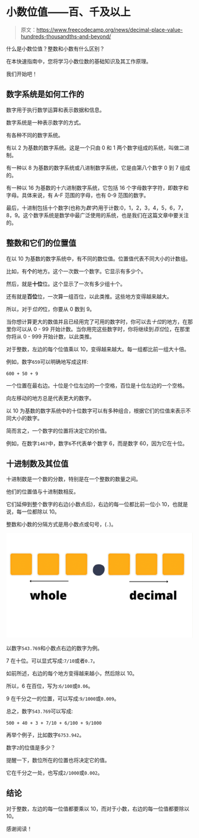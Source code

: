 # 小数位值——百、千及以上

> 原文：<https://www.freecodecamp.org/news/decimal-place-value-hundreds-thousandths-and-beyond/>

什么是小数位值？整数和小数有什么区别？

在本快速指南中，您将学习小数位数的基础知识及其工作原理。

我们开始吧！

## 数字系统是如何工作的

数字用于执行数学运算和表示数据和信息。

数字系统是一种表示数字的方式。

有各种不同的数字系统。

有以 2 为基数的数字系统。这是一个只由 0 和 1 两个数字组成的系统，叫做二进制。

有一种以 8 为基数的数字系统或八进制数字系统，它是由第八个数字 0 到 7 组成的。

有一种以 16 为基数的十六进制数字系统，它包括 16 个字母数字字符，即数字和字母。具体来说，有 A-F 范围的字母，也有 0-9 范围的数字。

最后，十进制包括十个数字(也称为*数字*)用于计数:0，1，2，3，4，5，6，7，8，9。这个数字系统是数学中最广泛使用的系统，也是我们在这篇文章中要关注的。

## 整数和它们的位置值

在以 10 为基数的数字系统中，有不同的数位值。位置值代表不同大小的计数组。

比如，有**个**的地方。这个一次数一个数字。它显示有多少个。

然后，就是**十位**位。这个显示了一次有多少组十个。

还有就是**百位**位，一次算一组百位，以此类推。这些地方变得越来越大。

所以，对于*位的*位，你要从 0 数到 9。

当你想计算更大的数值并且已经用完了可用的数字时，你可以去*十位*的地方，在那里你可以从 0 - 99 开始计数。当你用完这些数字时，你将继续到*百位*位，在那里你将从 0 - 999 开始计数，以此类推。

对于整数，左边的每个位值乘以 10，变得越来越大。每一组都比前一组大十倍。

例如，数字`659`可以明确地写成这样:

```
600 + 50 + 9 
```

一个位置在最右边。十位是个位左边的一个空格，百位是十位左边的一个空格。

向左移动的地方总是代表更大的数字。

以 10 为基数的数字系统中的十位数字可以有多种组合，根据它们的位值来表示不同大小的数字。

简而言之，一个数字的位置将决定它的价值。

例如，在数字`1467`中，数字`6`不代表单个数字 6，而是数字 60，因为它在十位。

## 十进制数及其位值

十进制数是一个数的分数，特别是在一个整数的数量之间。

他们的位置值与十进制数相反。

它们延伸到整个数字的右边(小数点后)，右边的每一位都比前一位小 10，也就是说，每一位都除以 10。

整数和小数的分隔方式是用小数点或句号，(`.`)。

![Screenshot-2021-10-28-at-5.57.11-PM](img/cc197acca9a4d205f13552c4e414ec19.png)

以数字`543.769`和小数点右边的数字为例。

7 在十位。可以显式写成:`7/10`或者`0.7`。

如前所述，右边的每个地方变得越来越小，然后除以 10。

所以，6 在百位，写为:`6/100`或`0.06`。

9 在千分之一的位置，可以写成:`9/1000`或`0.009`。

总之，数字`543.769`可以写成:

```
500 + 40 + 3 + 7/10 + 6/100 + 9/1000 
```

再举个例子，比如数字`6753.942`。

数字`2`的位值是多少？

提醒一下，数位所在的位置也将决定它的值。

它在千分之一处，也写成`2/1000`或`0.002`。

## 结论

对于整数，左边的每一位值都要乘以 10，而对于小数，右边的每一位值都要除以 10。

感谢阅读！